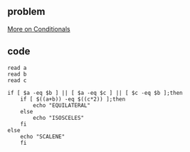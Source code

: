 ## problem
[More on Conditionals](https://www.hackerrank.com/challenges/bash-tutorials---more-on-conditionals/problem)

## code
```shell
read a
read b
read c

if [ $a -eq $b ] || [ $a -eq $c ] || [ $c -eq $b ];then
    if [ $((a+b)) -eq $((c*2)) ];then
        echo "EQUILATERAL"
    else
        echo "ISOSCELES"
    fi
else
    echo "SCALENE"
    fi
```